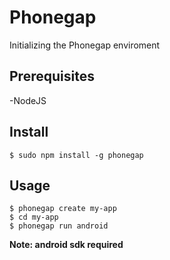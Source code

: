 Phonegap
====================

Initializing the Phonegap enviroment

## Prerequisites

-NodeJS


## Install
`$ sudo npm install -g phonegap`



## Usage
```
$ phonegap create my-app
$ cd my-app
$ phonegap run android
```
**Note: android sdk required**


